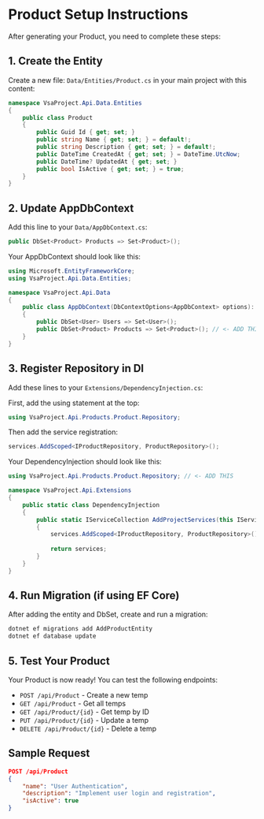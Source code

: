 # Product Setup Instructions

After generating your Product, you need to complete these steps:

## 1. Create the Entity

Create a new file: `Data/Entities/Product.cs` in your main project with this content:

```csharp
namespace VsaProject.Api.Data.Entities
{
    public class Product
    {
        public Guid Id { get; set; }
        public string Name { get; set; } = default!;
        public string Description { get; set; } = default!;
        public DateTime CreatedAt { get; set; } = DateTime.UtcNow;
        public DateTime? UpdatedAt { get; set; }
        public bool IsActive { get; set; } = true;
    }
}
```

## 2. Update AppDbContext

Add this line to your `Data/AppDbContext.cs`:

```csharp
public DbSet<Product> Products => Set<Product>();
```

Your AppDbContext should look like this:
```csharp
using Microsoft.EntityFrameworkCore;
using VsaProject.Api.Data.Entities;

namespace VsaProject.Api.Data
{
    public class AppDbContext(DbContextOptions<AppDbContext> options): DbContext(options)
    {
        public DbSet<User> Users => Set<User>();
        public DbSet<Product> Products => Set<Product>(); // <- ADD THIS
    }
}
```

## 3. Register Repository in DI

Add these lines to your `Extensions/DependencyInjection.cs`:

First, add the using statement at the top:
```csharp
using VsaProject.Api.Products.Product.Repository;
```

Then add the service registration:
```csharp
services.AddScoped<IProductRepository, ProductRepository>();
```

Your DependencyInjection should look like this:
```csharp
using VsaProject.Api.Products.Product.Repository; // <- ADD THIS

namespace VsaProject.Api.Extensions
{
    public static class DependencyInjection
    {
        public static IServiceCollection AddProjectServices(this IServiceCollection services)
        {
            services.AddScoped<IProductRepository, ProductRepository>(); // <- ADD THIS
            
            return services;
        }
    }
}
```

## 4. Run Migration (if using EF Core)

After adding the entity and DbSet, create and run a migration:

```bash
dotnet ef migrations add AddProductEntity
dotnet ef database update
```

## 5. Test Your Product

Your Product is now ready! You can test the following endpoints:

- `POST /api/Product` - Create a new temp
- `GET /api/Product` - Get all temps  
- `GET /api/Product/{id}` - Get temp by ID
- `PUT /api/Product/{id}` - Update a temp
- `DELETE /api/Product/{id}` - Delete a temp

## Sample Request

```json
POST /api/Product
{
    "name": "User Authentication",
    "description": "Implement user login and registration",
    "isActive": true
}
```